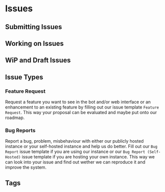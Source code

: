# Issues

## Submitting Issues

## Working on Issues

## WiP and Draft Issues

## Issue Types

### Feature Request

Request a feature you want to see in the bot and/or web interface or an enhancement to an existing feature by filling out our issue template `Feature Request`. This way your proposal can be evaluated and maybe put onto our roadmap.

### Bug Reports

Report a bug, problem, misbehaviour with either our publicly hosted instance or your self-hosted instance and help us do better. Fill out our `Bug Report` issue template if you are using our instance or our `Bug Report (Self-Hosted)` issue template if you are hosting your own instance. This way we can look into your issue and find out wether we can reproduce it and improve the system.

## Tags
